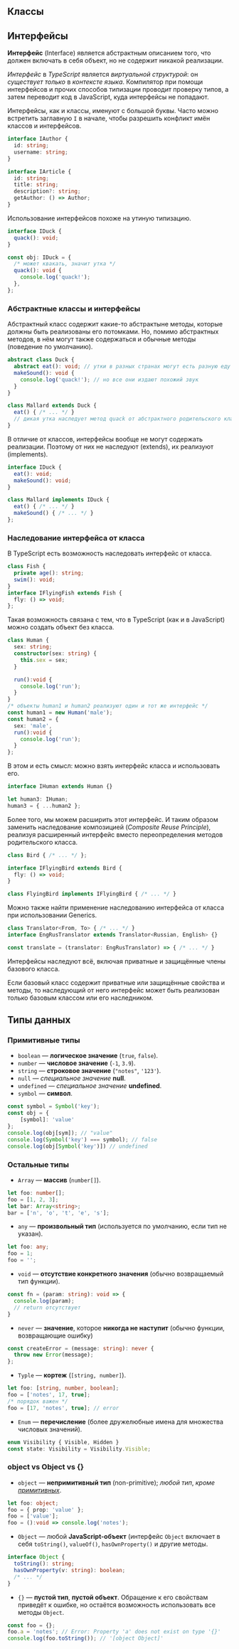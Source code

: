 
## Классы

## Интерфейсы

**Интерфейс** (Interface) является абстрактным описанием того, что должен включать в себя объект, но не содержит никакой реализации. 

*Интерфейс* в *TypeScript* является *виртуальной структурой*: он *существует только* в *контексте языка*. Компилятор при помощи интерфейсов и прочих способов типизации проводит проверку типов, а затем переводит код в JavaScript, куда интерфейсы не попадают.

Интерфейсы, как и классы, именуют с большой буквы. Часто можно встретить заглавную `I` в начале, чтобы разрешить конфликт имён классов и интерфейсов.

```ts
interface IAuthor {
  id: string;
  username: string;
}

interface IArticle {
  id: string;
  title: string;
  description?: string;
  getAuthor: () => Author;
}
```

Использование интерфейсов похоже на утиную типизацию.
```ts
interface IDuck {
  quack(): void;
}

const obj: IDuck = {
  /* может квакать, значит утка */
  quack(): void {
    console.log('quack!');
  },
};
```

### Абстрактные классы и интерфейсы

Абстрактный класс содержит какие-то абстрактыне методы, которые должны быть реализованы его потомками. Но, помимо абстрактных методов, в нём могут также содержаться и обычные методы (поведение по умолчанию).
```ts
abstract class Duck {
  abstract eat(): void; // утки в разных странах могут есть разную еду
  makeSound(): void {
    console.log('quack!'); // но все они издают похожий звук
  }
}

class Mallard extends Duck {
  eat() { /* ... */ }
  // дикая утка наследует метод quack от абстрактного родительского класса
}
```

В отличие от классов, интерфейсы вообще не могут содержать реализации. Поэтому от них не наследуют (extends), их реализуют (implements).
```ts
interface IDuck {
  eat(): void;
  makeSound(): void;
}

class Mallard implements IDuck {
  eat() { /* ... */ }
  makeSound() { /* ... */ }
};
```

### Наследование интерфейса от класса

В TypeScript есть возможность наследовать интерфейс от класса. 
```ts
class Fish {
  private age(): string;
  swim(): void;
}
interface IFlyingFish extends Fish {
  fly: () => void;
};
```

Такая возможность связана с тем, что в TypeScript (как и в JavaScript) можно создать объект без класса.
```ts
class Human {
  sex: string;
  constructor(sex: string) {
    this.sex = sex;
  }

  run():void {
    console.log('run');
  }
}
/* объекты human1 и human2 реализуют один и тот же интерфейс */
const human1 = new Human('male');
const human2 = {
  sex: 'male',
  run():void {
    console.log('run');
  }
};
```
В этом и есть смысл: можно взять интерфейс класса и использовать его.
```ts
interface IHuman extends Human {}

let human3: IHuman;
human3 = { ...human2 };
```
Более того, мы можем расширить этот интерфейс. И таким образом заменить наследование композицией (*Composite Reuse Principle*), реализуя расширенный интерфейс вместо переопределения методов родительского класса.
```ts
class Bird { /* ... */ };

interface IFlyingBird extends Bird {
  fly: () => void;
}

class FlyingBird implements IFlyingBird { /* ... */ }
```
Можно также найти применение наследованию интерфейса от класса при использовании Generics.
```ts
class Translator<From, To> { /* ... */ }
interface EngRusTranslator extends Translator<Russian, English> {}

const translate = (translator: EngRusTranslator) => { /* ... */ }
```

Интерфейсы наследуют всё, включая приватные и защищённые члены базового класса.

Если базовый класс содержит приватные или защищённые свойства и методы, то наследующий от него интерфейс может быть реализован только базовым классом или его наследником.

## Типы данных

### Примитивные типы
- `boolean` — **логическое значение** (`true`, `false`).
- `number` — **числовое значение** (`-1`, `3.9`).
- `string` — **строковое значение** (`"notes"`, `'123'`).
- `null` — *специальное значение* **null**.
- `undefined` — *специальное значение* **undefined**.
- `symbol` — **символ**.
```ts
const symbol = Symbol('key');
const obj = {
    [symbol]: 'value'
};
console.log(obj[sym]); // "value"
console.log(Symbol('key') === symbol); // false
console.log(obj[Symbol('key')]) // undefined
```
### Остальные типы
- `Array` — **массив** (`number[]`).
```ts
let foo: number[];
foo = [1, 2, 3];
let bar: Array<string>;
bar = ['n', 'o', 't', 'e', 's'];
```
- `any` — **произвольный тип** (используется по умолчанию, если тип не указан).
```ts
let foo: any;
foo = 1;
foo = '';
```
- `void` — **отсутствие конкретного значения** (обычно возвращаемый тип функции).
```ts
const fn = (param: string): void => {
  console.log(param);
  // return отсутствует
}
```
- `never` — **значение**, которое **никогда не наступит** (обычно функции, возвращающие ошибку)
```ts
const createError = (message: string): never {
  throw new Error(message);
};
```
- `Typle` — **кортеж** (`[string, number]`).
```ts
let foo: [string, number, boolean];
foo = ['notes', 17, true];
/* порядок важен */
foo = [17, 'notes', true]; // error
```
- `Enum` — **перечисление** (более дружелюбные имена для множества числовых значений).
```ts
enum Visibility { Visible, Hidden }
const state: Visibility = Visibility.Visible;
```

### object vs Object vs {}
- `object` — **непримитивный тип** (non-primitive); *любой тип*, *кроме [примитивных](#примитивные-типы)*.
```ts
let foo: object;
foo = { prop: 'value' };
foo = ['value'];
foo = ():void => console.log('notes');
```
- `Object` — любой **JavaScript-объект** (интерфейс `Object` включает в себя `toString()`, `valueOf()`, `hasOwnProperty()` и другие методы.
```ts
interface Object {
  toString(): string;
  hasOwnProperty(v: string): boolean;
  /* ... */
}
```
- `{}` — **пустой тип**, **пустой объект**.
Обращение к его свойствам приведёт к ошибке, но остаётся возможность использовать все методы `Object`.
```ts
const foo = {};
foo.a = 'notes'; // Error: Property 'a' does not exist on type '{}'
console.log(foo.toString()); // '[object Object]'
```
